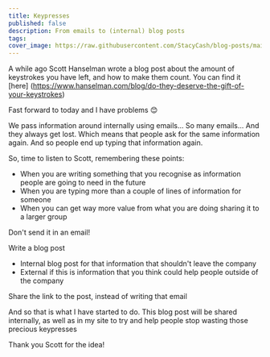 ```yaml
---
title: Keypresses
published: false
description: From emails to (internal) blog posts
tags: 
cover_image: https://raw.githubusercontent.com/StacyCash/blog-posts/main/general/keypresses/cover-image.jpg
---
```


A while ago Scott Hanselman wrote a blog post about the amount of keystrokes you have left, and how to make them count. You can find it [here]
(https://www.hanselman.com/blog/do-they-deserve-the-gift-of-your-keystrokes)

Fast forward to today and I have problems 😊

We pass information around internally using emails...
So many emails...
And they always get lost.
Which means that people ask for the same information again.
And so people end up typing that information again.

So, time to listen to Scott, remembering these points:

* When you are writing something that you recognise as information people are going to need in the future
* When you are typing more than a couple of lines of information for someone
* When you can get way more value from what you are doing sharing it to a larger group

Don't send it in an email!

Write a blog post

* Internal blog post for that information that shouldn't leave the company
* External if this is information that you think could help people outside of the company

Share the link to the post, instead of writing that email

And so that is what I have started to do. This blog post will be shared internally, as well as in my site to try and help people stop wasting those precious keypresses

Thank you Scott for the idea!